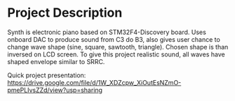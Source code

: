 # Project Description
Synth is electronic piano based on STM32F4-Discovery board. Uses onboard DAC to 
produce sound from C3 do B3, also gives user chance to change wave shape
 (sine, square, sawtooth, triangle). Chosen shape is than inversed on LCD screen. 
 To give this project realistic sound, all waves have shaped envelope similar to
 SRRC.   
 
 Quick project presentation:
 https://drive.google.com/file/d/1W_XDZcpw_XiOutEsNZmO-pmePLIvsZZd/view?usp=sharing
